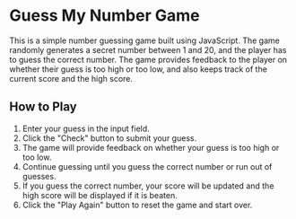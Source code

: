 # Guess My Number Game

This is a simple number guessing game built using JavaScript. The game randomly generates a secret number between 1 and 20, and the player has to guess the correct number. The game provides feedback to the player on whether their guess is too high or too low, and also keeps track of the current score and the high score.

## How to Play

1. Enter your guess in the input field.
2. Click the "Check" button to submit your guess.
3. The game will provide feedback on whether your guess is too high or too low.
4. Continue guessing until you guess the correct number or run out of guesses.
5. If you guess the correct number, your score will be updated and the high score will be displayed if it is beaten.
6. Click the "Play Again" button to reset the game and start over.
